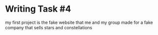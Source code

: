 # Writing Task #4
 my first project is the fake website that me and my group made for a 
 fake company that sells stars and constellations
